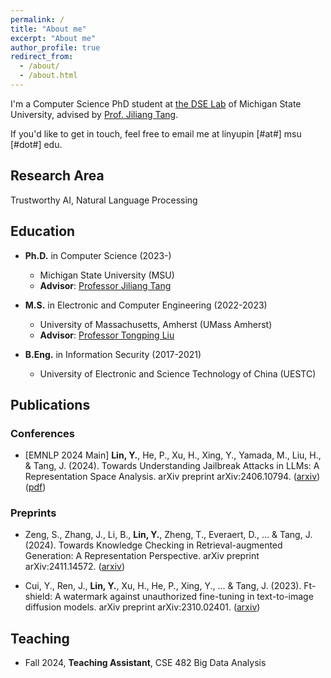 ```yaml
---
permalink: /
title: "About me"
excerpt: "About me"
author_profile: true
redirect_from:
  - /about/
  - /about.html
---
```


I'm a Computer Science PhD student at [the DSE Lab](https://dse.cse.msu.edu/) of Michigan State University, advised by [Prof. Jiliang Tang](https://www.cse.msu.edu/~tangjili/).

<!-- My research field lies in Trustworthy AI, seeking to develop artificial intelligence systems that are safe, reliable, transparent, explainable, accountable, and free from biases. I also maintain a broad interest in Natural Language Processing (NLP). -->

<!-- For a comprehensive view of my background and achievements, please click on my [**"CV"** page](https://yuplin2333.github.io/cv/). -->

If you'd like to get in touch, feel free to email me at linyupin \[#at#\] msu \[#dot#\] edu.

## Research Area

Trustworthy AI, Natural Language Processing

## Education

* **Ph.D.** in Computer Science (2023-)
  * Michigan State University (MSU)
  * **Advisor**: [Professor Jiliang Tang](https://www.cse.msu.edu/~tangjili/)

* **M.S.** in Electronic and Computer Engineering (2022-2023)
  * University of Massachusetts, Amherst (UMass Amherst)
  * **Advisor**: [Professor Tongping Liu](https://people.umass.edu/tongping/index.html)
  <!-- * **GPA**: 3.95/4.0 -->

* **B.Eng.** in Information Security (2017-2021)
  * University of Electronic and Science Technology of China (UESTC)
  <!-- * **GPA**: 3.79/4.0 -->

## Publications

### Conferences

- \[EMNLP 2024 Main\] **Lin, Y.**, He, P., Xu, H., Xing, Y., Yamada, M., Liu, H., & Tang, J. (2024). Towards Understanding Jailbreak Attacks in LLMs: A Representation Space Analysis. arXiv preprint arXiv:2406.10794. ([arxiv](https://arxiv.org/abs/2406.10794)) ([pdf](https://arxiv.org/pdf/2406.10794))

### Preprints

- Zeng, S., Zhang, J., Li, B., **Lin, Y.**, Zheng, T., Everaert, D., ... & Tang, J. (2024). Towards Knowledge Checking in Retrieval-augmented Generation: A Representation Perspective. arXiv preprint arXiv:2411.14572. ([arxiv](https://arxiv.org/abs/2411.14572))

- Cui, Y., Ren, J., **Lin, Y.**, Xu, H., He, P., Xing, Y., ... & Tang, J. (2023). Ft-shield: A watermark against unauthorized fine-tuning in text-to-image diffusion models. arXiv preprint arXiv:2310.02401. ([arxiv](https://arxiv.org/abs/2310.02401))

## Teaching

* Fall 2024, **Teaching Assistant**, CSE 482 Big Data Analysis

<!-- ## Honors and Awards

|    Time | Honors and Awards                                            |
| ------: | :----------------------------------------------------------- |
| 12/2019 | Outstanding Student Scholarship in the academic year of 2018-2019, UESTC |
| 12/2018 | Outstanding Student Scholarship in the academic year of 2017-2018, UESTC | -->
